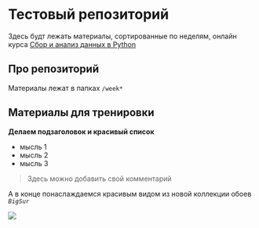 Тестовый репозиторий
=========

Здесь будт лежать материалы, сортированные по неделям, онлайн курса [Сбор и анализ данных в Python](https://www.coursera.org/learn/data-collection-and-analysis-in-python/home/welcome)


## Про репозиторий

Материалы лежат в папках `/week*` 


## Материалы для тренировки

__Делаем подзаголовок и красивый список__

- мысль 1
- мысль 2
- мысль 3

> Здесь можно добавить свой комментарий


А в конце понаслаждаемся красивым видом из новой коллекции обоев _`BigSur`_

![](https://images.alphacoders.com/108/thumb-1920-1083641.jpg)
